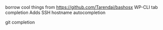 borrow cool things from https://github.com/Tarendai/bashosx
	WP-CLI tab completion
	Adds SSH hostname autocompletion

git completion
